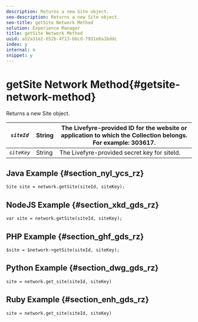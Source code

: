 ```yaml
---
description: Returns a new Site object.
seo-description: Returns a new Site object.
seo-title: getSite Network Method
solution: Experience Manager
title: getSite Network Method
uuid: a52a31e2-652b-4f13-bbcd-7931e8a1bddc
index: y
internal: n
snippet: y
---
```


# getSite Network Method{#getsite-network-method}

Returns a new Site object.

|  *`siteId`* | String  | The Livefyre-provided ID for the website or application to which the Collection belongs. For example: 303617.  |
|---|---|---|
|  *`siteKey`* | String  | The Livefyre-provided secret key for siteId.  |

## Java Example {#section_nyl_ycs_rz}

```
Site site = network.getSite(siteId, siteKey); 

```

## NodeJS Example {#section_xkd_gds_rz}

```
var site = network.getSite(siteId, siteKey); 

```

## PHP Example {#section_ghf_gds_rz}

```
$site = $network->getSite(siteId, siteKey);

```

## Python Example {#section_dwg_gds_rz}

```
site = network.get_site(siteId, siteKey) 

```

## Ruby Example {#section_enh_gds_rz}

```
site = network.get_site(siteId, siteKey) 

```

